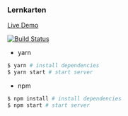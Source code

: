 ### Lernkarten

[Live Demo](https://lernkarten-123.herokuapp.com/)


[![Build Status](https://travis-ci.org/dankreiger/lernkarten.svg?branch=master)](https://travis-ci.org/dankreiger/lernkarten)

- yarn
```bash
$ yarn # install dependencies
$ yarn start # start server
```

- npm
```bash
$ npm install # install dependencies
$ npm start # start server
```